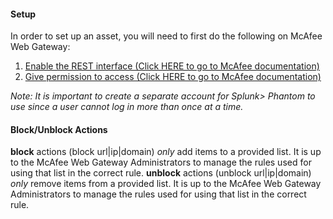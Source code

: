 [comment]: # " File: README.md"
[comment]: # "  Copyright (c) 2020 Splunk Inc."
[comment]: # ""
[comment]: # "  Licensed under Apache 2.0 (https://www.apache.org/licenses/LICENSE-2.0.txt)"
[comment]: # ""
#### Setup

In order to set up an asset, you will need to first do the following on McAfee Web Gateway:

1.  [Enable the REST interface (Click HERE to go to McAfee
    documentation)](https://docs.mcafee.com/bundle/web-gateway-9.1.x-product-guide/page/GUID-F559827C-224E-49E8-AA5B-7D389EF39E4A.html)
2.  [Give permission to access (Click HERE to go to McAfee
    documentation)](https://docs.mcafee.com/bundle/web-gateway-9.1.x-product-guide/page/GUID-2D0D4E6C-E96A-4B52-8602-BF322B2AC914.html)

  
*Note: It is important to create a separate account for Splunk> Phantom to use since a user cannot
log in more than once at a time.*

#### Block/Unblock Actions

**block** actions (block url|ip|domain) *only* add items to a provided list. It is up to the
McAfee Web Gateway Administrators to manage the rules used for using that list in the correct rule.
**unblock** actions (unblock url|ip|domain) *only* remove items from a provided list. It is up to
the McAfee Web Gateway Administrators to manage the rules used for using that list in the correct
rule.

